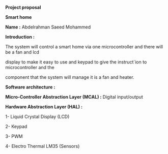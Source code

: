 ﻿

**Project proposal**

**Smart home**

**Name :** Abdelrahman Saeed Mohammed

**Introduction :**

The system will control a smart home via one microcontroller and there will be a fan and lcd

display to make it easy to use and keypad to give the instruct`ion to microcontroller and the

component that the system will manage it is a fan and heater.

**Software architecture :**

**Micro-Controller Abstraction Layer (MCAL) :** Digital input/output

**Hardware Abstraction Layer (HAL) :**

1- Liquid Crystal Display (LCD)

2- Keypad

3- PWM

4- Electro Thermal LM35 (Sensors)


